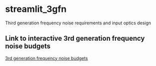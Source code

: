 # streamlit_3gfn
Third generation frequency noise requirements and input optics design

## Link to interactive 3rd generation frequency noise budgets
[3rd generation frequency noise budgets](https://share.streamlit.io/ccahilla/streamlit_3gfn/main/streamlit_future_detector_freq_noise_budget.py)